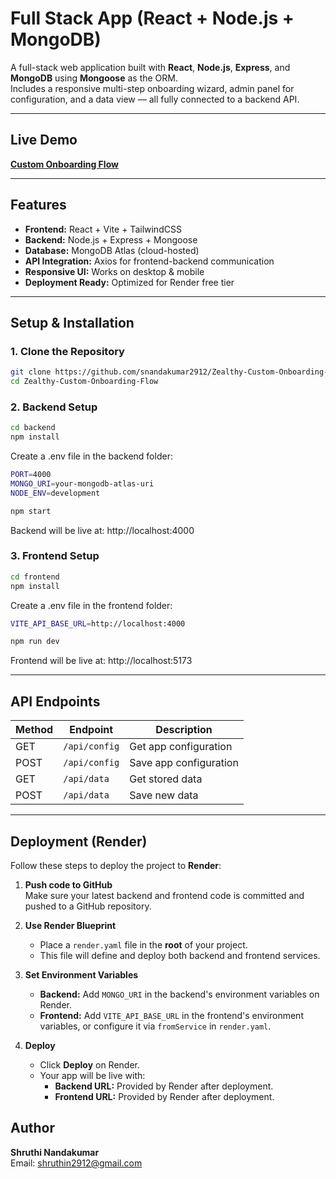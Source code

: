 # Full Stack App (React + Node.js + MongoDB)

A full-stack web application built with **React**, **Node.js**, **Express**, and **MongoDB** using **Mongoose** as the ORM.  
Includes a responsive multi-step onboarding wizard, admin panel for configuration, and a data view — all fully connected to a backend API.

---
##  Live Demo
[**Custom Onboarding Flow**](https://zealthy-custom-onboarding-flow.onrender.com/)

---

## Features
- **Frontend:** React + Vite + TailwindCSS
- **Backend:** Node.js + Express + Mongoose
- **Database:** MongoDB Atlas (cloud-hosted)
- **API Integration:** Axios for frontend-backend communication
- **Responsive UI:** Works on desktop & mobile
- **Deployment Ready:** Optimized for Render free tier

---

## Setup & Installation

### 1. Clone the Repository
```bash
git clone https://github.com/snandakumar2912/Zealthy-Custom-Onboarding-Flow.git
cd Zealthy-Custom-Onboarding-Flow
```

### 2. Backend Setup
```bash
cd backend
npm install
```

Create a .env file in the backend folder:
```bash
PORT=4000
MONGO_URI=your-mongodb-atlas-uri
NODE_ENV=development
```

```bash
npm start
```

Backend will be live at: http://localhost:4000

### 3. Frontend Setup
```bash
cd frontend
npm install
```

Create a .env file in the frontend folder:
```bash
VITE_API_BASE_URL=http://localhost:4000
```

```bash
npm run dev
```

Frontend will be live at: http://localhost:5173

---

## API Endpoints

| Method | Endpoint         | Description              |
|--------|------------------|--------------------------|
| GET    | `/api/config`    | Get app configuration    |
| POST   | `/api/config`    | Save app configuration   |
| GET    | `/api/data`      | Get stored data          |
| POST   | `/api/data`      | Save new data            |

---

## Deployment (Render)

Follow these steps to deploy the project to **Render**:

1. **Push code to GitHub**  
   Make sure your latest backend and frontend code is committed and pushed to a GitHub repository.

2. **Use Render Blueprint**  
   - Place a `render.yaml` file in the **root** of your project.  
   - This file will define and deploy both backend and frontend services.

3. **Set Environment Variables**  
   - **Backend:** Add `MONGO_URI` in the backend's environment variables on Render.  
   - **Frontend:** Add `VITE_API_BASE_URL` in the frontend's environment variables, or configure it via `fromService` in `render.yaml`.

4. **Deploy**  
   - Click **Deploy** on Render.  
   - Your app will be live with:
     - **Backend URL:** Provided by Render after deployment.
     - **Frontend URL:** Provided by Render after deployment.

## Author
**Shruthi Nandakumar**  
Email: [shruthin2912@gmail.com](mailto:shruthin2912@gmail.com)  

